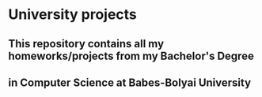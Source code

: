 # University projects

## This repository contains all my homeworks/projects from my Bachelor's Degree
## in Computer Science at **Babes-Bolyai University**
